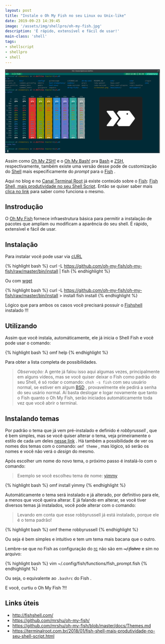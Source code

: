 ```yaml
---
layout: post
title: "Instale o Oh My Fish no seu Linux ou Unix-like"
date: 2019-09-23 14:39:45
image: '/assets/img/shellpro/oh-my-fish.jpg'
description: 'É rápido, extensível e fácil de usar!'
main-class: 'shell'
tags:
- shellscript
- shellpro
- shell
---
```


![Instale o Oh My Fish no seu Linux ou Unix-like](/assets/img/shellpro/oh-my-fish.jpg)

Assim como [Oh My ZSH!](https://terminalroot.com.br/2018/02/como-instalar-e-usar-o-shell-zsh-e-o-oh-my-zsh.html) e o [Oh My Bash!](https://terminalroot.com.br/2019/05/conheca-e-instale-o-oh-my-bash.html) pra [Bash](https://terminalroot.com.br/bash) e [ZSH](https://terminalroot.com.br/2018/02/como-instalar-e-usar-o-shell-zsh-e-o-oh-my-zsh.html), respectivamente, também existe uma versão desse pode de customização do [Shell](https://terminalroot.com.br/shell) mais especificamente do *prompt* para o [Fish](https://terminalroot.com.br/2018/01/fish-shell-mais-produtividade-no-seu-shell-script.html) .

Aqui no blog e no [Canal Terminal Root](https://youtube.com/TerminalRootTV) já existe conteúdo sobre o [Fish](https://terminalroot.com.br/2018/01/fish-shell-mais-produtividade-no-seu-shell-script.html): [Fish Shell, mais produtividade no seu Shell Script](https://terminalroot.com.br/2018/01/fish-shell-mais-produtividade-no-seu-shell-script.html). Então se quiser saber mais [clica no link](https://terminalroot.com.br/2018/01/fish-shell-mais-produtividade-no-seu-shell-script.html) para saber como funciona o mesmo. 

## Instrodução

O [Oh My Fish](https://github.com/mrshu/oh-my-fish/) fornece infraestrutura básica para permitir a instalação de pacotes que ampliam ou modificam a aparência do seu shell. É rápido, extensível e fácil de usar.

## Instalação

Para instalar você pode usar via [cURL](https://curl.haxx.se/docs/manpage.html)

{% highlight bash %}
curl -L https://github.com/oh-my-fish/oh-my-fish/raw/master/bin/install | fish
{% endhighlight %}

Ou com [wget](https://terminalroot.com.br/2019/05/aprenda-a-explorar-o-comando-wget.html)

{% highlight bash %}
curl -L https://github.com/oh-my-fish/oh-my-fish/raw/master/bin/install > install
fish install
{% endhighlight %}

Lógico que para ambos os casos você precisará possuir o [Fishshell](http://fishshell.com/) instalado !!!

<script async src="https://pagead2.googlesyndication.com/pagead/js/adsbygoogle.js"></script>
<!-- Informat -->
<ins class="adsbygoogle"
     style="display:block"
     data-ad-client="ca-pub-2838251107855362"
     data-ad-slot="2327980059"
     data-ad-format="auto"
     data-full-width-responsive="true"></ins>
<script>
(adsbygoogle = window.adsbygoogle || []).push({});
</script>

## Utilizando

Assim que você instala, automáticamente, ele já inicia o Shell Fish e você pode usar o comando:

{% highlight bash %}
omf help
{% endhighlight %}

Para obter a lista completa de possibilidades.

> *Observação:* A gente já falou isso aqui algumas vezes, principalmente em alguns vídeos, mas se você quiser deixar o Fish como padrão do seu Shell, é só rodar o comando: `chsh -s fish` com seu usuário normal, se estiver em algum [BSD](http://cse.google.com.br/cse?cx=004473188612396442360:qs2ekmnkweq&q=BSD) , provavelmente ele pedirá a senha do seu usário normal. Aí basta deslogar e logar novamente que tanto o Fish quanto o Oh My Fish, serão iniciados automáticamente toda vez que você abrir o terminal.

## Instalando temas

Por padrão o tema que já vem pré-instalado e definido é *robbyrussell* , que é bem simples, mas se você quiser alterar o tema, veja primeiramente o estilo de cada um deles [nesse link](https://github.com/mrshu/oh-my-fish/blob/master/docs/Themes.md) . Há também a possibilidade de ver os nomes dos temas com o comando: `omf theme` , mas lógico, só serão os nomes e você não verá o *design* do mesmo.

Após escolher um nome do novo tema, o próximo passo é instalá-lo com o comando:

> Exemplo se você escolheu tema de nome: [yimmy](https://cloud.githubusercontent.com/assets/2502736/3245408/32c42cde-f172-11e3-8ba3-912191222a11.png)

{% highlight bash %}
omf install yimmy
{% endhighlight %}

Automáticamente o tema será instalado e já alterado, por definitivo para ele, a menos que você queira alterar. E já falando em alterar, se você tiver diversos temas já instalados, você pode alterar com o comando:
> Levando em conta que esse robbyrussell já está instalado, porque ele é o tema padrão!

{% highlight bash %}
omf theme robbyrussell
{% endhighlight %}

Ou seja é bem simples e intuitivo e tem um tema mais bacana que o outro.

Lembre-se que no Fish as configuração do [rc](https://en.wikipedia.org/wiki/Run_commands) não são em ~~*~/.fishrc*~~ e sim no arquivo:

{% highlight bash %}
vim ~/.config/fish/functions/fish_prompt.fish
{% endhighlight %}

Ou seja, o equivalente ao `.bashrc` do Fish .

E você, curtiu o Oh My Fish ?!!

## Links úteis

+ <http://fishshell.com/>
+ <https://github.com/mrshu/oh-my-fish/>
+ <https://github.com/mrshu/oh-my-fish/blob/master/docs/Themes.md>
+ <https://terminalroot.com.br/2018/01/fish-shell-mais-produtividade-no-seu-shell-script.html>
    
